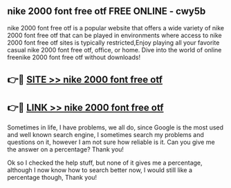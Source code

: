 ## nike 2000 font free otf FREE ONLINE - cwy5b

nike 2000 font free otf is a popular website that offers a wide variety of nike 2000 font free otf that can be played in environments where access to nike 2000 font free otf sites is typically restricted,Enjoy playing all your favorite casual nike 2000 font free otf, office, or home. Dive into the world of online freenike 2000 font free otf without downloads!

## 👉🔴 [SITE >> nike 2000 font free otf](http://news.freeplayer.one?title=nike_2000_font_free_otf&ref=FRRE)

## 👉🔴 [LINK >> nike 2000 font free otf](http://news.freeplayer.one?title=nike_2000_font_free_otf&ref=FREE)

Sometimes in life, I have problems, we all do, since Google is the most used and well known search engine, I sometimes search my problems and questions on it, however I am not sure how reliable is it. Can you give me the answer on a percentage? Thank you!

Ok so I checked the help stuff, but none of it gives me a percentage, although I now know how to search better now, I would still like a percentage though, Thank you!